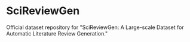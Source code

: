 # SciReviewGen
Official dataset repository for "SciReviewGen: A Large-scale Dataset for Automatic Literature Review Generation."

